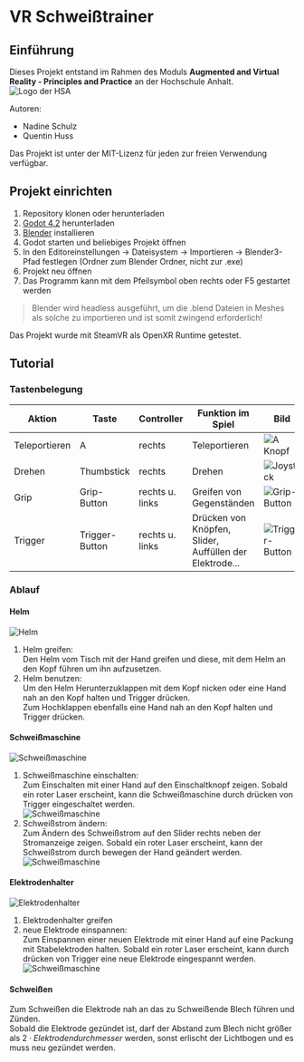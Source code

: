 # VR Schweißtrainer  
## Einführung
Dieses Projekt entstand im Rahmen des Moduls **Augmented and Virtual Reality - Principles and Practice** an der Hochschule Anhalt.
![Logo der HSA](https://github.com/KwentiN-ui/Schweisstrainer_GodotProject/blob/main/Bilder/fuer_README/HSA_Logo_Text.png)

Autoren:
- Nadine Schulz
- Quentin Huss

Das Projekt ist unter der MIT-Lizenz für jeden zur freien Verwendung verfügbar.

## Projekt einrichten
1. Repository klonen oder herunterladen
2. [Godot 4.2](https://godotengine.org/) herunterladen
3. [Blender](https://www.blender.org/) installieren
4. Godot starten und beliebiges Projekt öffnen
5. In den Editoreinstellungen $\to$ Dateisystem $\to$ Importieren $\to$ Blender3-Pfad festlegen (Ordner zum Blender Ordner, nicht zur .exe)
6. Projekt neu öffnen
7. Das Programm kann mit dem Pfeilsymbol oben rechts oder F5 gestartet werden

>Blender wird headless ausgeführt, um die .blend Dateien in Meshes als solche zu importieren und ist somit zwingend erforderlich!

Das Projekt wurde mit SteamVR als OpenXR Runtime getestet.


## Tutorial  

### Tastenbelegung  

| Aktion | Taste | Controller | Funktion im Spiel | Bild | 
| --------- | ------- | ------------- | ------------------------ | ---- |  
| Teleportieren | A | rechts | Teleportieren | ![A Knopf](https://github.com/KwentiN-ui/Schweisstrainer_GodotProject/blob/main/Bilder/fuer_Text/A_Knopf.png) |  
| Drehen | Thumbstick | rechts | Drehen | ![Joystick](https://github.com/KwentiN-ui/Schweisstrainer_GodotProject/blob/main/Bilder/fuer_Text/Joystick.png) |  
| Grip | Grip-Button | rechts u. links | Greifen von Gegenständen | ![Grip-Button](https://github.com/KwentiN-ui/Schweisstrainer_GodotProject/blob/main/Bilder/fuer_Text/Grip.png) |  
| Trigger | Trigger-Button | rechts u. links | Drücken von Knöpfen, Slider, Auffüllen der Elektrode... | ![Trigger-Button](https://github.com/KwentiN-ui/Schweisstrainer_GodotProject/blob/main/Bilder/fuer_Text/Trigger.png) |  

### Ablauf  
#### Helm  
![Helm](https://github.com/KwentiN-ui/Schweisstrainer_GodotProject/blob/main/Bilder/fuer_README/Helm_auf_Tisch.png)  
1. Helm greifen:  
   Den Helm vom Tisch mit der Hand greifen und diese, mit dem Helm an den Kopf führen um ihn aufzusetzen.  
2. Helm benutzen:  
   Um den Helm Herunterzuklappen mit dem Kopf nicken oder eine Hand nah an den Kopf halten und Trigger drücken.  
   Zum Hochklappen ebenfalls eine Hand nah an den Kopf halten und Trigger drücken.  
#### Schweißmaschine  
![Schweißmaschine](https://github.com/KwentiN-ui/Schweisstrainer_GodotProject/blob/main/Bilder/fuer_README/Schweissmaschine.png)  
1. Schweißmaschine einschalten:   
   Zum Einschalten mit einer Hand auf den Einschaltknopf zeigen. Sobald ein roter Laser erscheint, kann die Schweißmaschine durch drücken von Trigger eingeschaltet werden.  
     ![Schweißmaschine](https://github.com/KwentiN-ui/Schweisstrainer_GodotProject/blob/main/Bilder/fuer_README/Schweissmaschine_einschalten.png)  
2. Schweißstrom ändern:  
   Zum Ändern des Schweißstrom auf den Slider rechts neben der Stromanzeige zeigen. Sobald ein roter Laser erscheint, kann der Schweißstrom durch bewegen der Hand geändert werden.  
   ![Schweißmaschine](https://github.com/KwentiN-ui/Schweisstrainer_GodotProject/blob/main/Bilder/fuer_README/Schweissmaschine_Strom_aendern.png)  
#### Elektrodenhalter  
![Elektrodenhalter](https://github.com/KwentiN-ui/Schweisstrainer_GodotProject/blob/main/Bilder/fuer_README/Elektrodenhalter.png)  
1. Elektrodenhalter greifen  
2. neue Elektrode einspannen:  
   Zum Einspannen einer neuen Elektrode mit einer Hand auf eine Packung mit Stabelektroden halten. Sobald ein roter Laser erscheint, kann durch drücken von Trigger eine neue Elektrode eingespannt werden.   
   ![Schweißmaschine](https://github.com/KwentiN-ui/Schweisstrainer_GodotProject/blob/main/Bilder/fuer_README/Nachfuellelektroden.png)  
#### Schweißen   
Zum Schweißen die Elektrode nah an das zu Schweißende Blech führen und Zünden.  
Sobald die Elektrode gezündet ist, darf der Abstand zum Blech nicht größer als $2\cdot Elektrodendurchmesser$ werden, sonst erlischt der Lichtbogen und es muss neu gezündet werden.  
